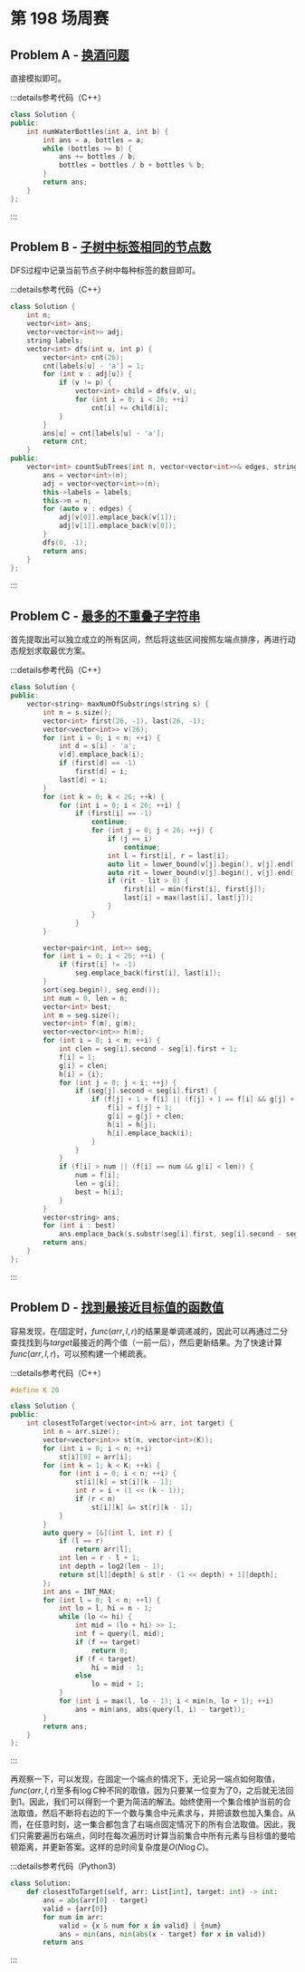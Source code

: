 # 第 198 场周赛

## Problem A - [换酒问题](https://leetcode.cn/problems/water-bottles/)

直接模拟即可。

:::details参考代码（C++）

```cpp
class Solution {
public:
    int numWaterBottles(int a, int b) {
        int ans = a, bottles = a;
        while (bottles >= b) {
            ans += bottles / b;
            bottles = bottles / b + bottles % b;
        }
        return ans;
    }
};
```

:::

## Problem B - [子树中标签相同的节点数](https://leetcode.cn/problems/number-of-nodes-in-the-sub-tree-with-the-same-label/)

DFS过程中记录当前节点子树中每种标签的数目即可。

:::details参考代码（C++）

```cpp
class Solution {
    int n;
    vector<int> ans;
    vector<vector<int>> adj;
    string labels;
    vector<int> dfs(int u, int p) {
        vector<int> cnt(26);
        cnt[labels[u] - 'a'] = 1;
        for (int v : adj[u]) {
            if (v != p) {
                vector<int> child = dfs(v, u);
                for (int i = 0; i < 26; ++i)
                    cnt[i] += child[i];
            }
        }
        ans[u] = cnt[labels[u] - 'a'];
        return cnt;
    }
public:
    vector<int> countSubTrees(int n, vector<vector<int>>& edges, string labels) {
        ans = vector<int>(n);
        adj = vector<vector<int>>(n);
        this->labels = labels;
        this->n = n;
        for (auto v : edges) {
            adj[v[0]].emplace_back(v[1]);
            adj[v[1]].emplace_back(v[0]);
        }
        dfs(0, -1);
        return ans;
    }
};
```

:::

## Problem C - [最多的不重叠子字符串](https://leetcode.cn/problems/maximum-number-of-non-overlapping-substrings/)

首先提取出可以独立成立的所有区间，然后将这些区间按照左端点排序，再进行动态规划求取最优方案。

:::details参考代码（C++）

```cpp
class Solution {
public:
    vector<string> maxNumOfSubstrings(string s) {
        int n = s.size();
        vector<int> first(26, -1), last(26, -1);
        vector<vector<int>> v(26);
        for (int i = 0; i < n; ++i) {
            int d = s[i] - 'a';
            v[d].emplace_back(i);
            if (first[d] == -1)
                first[d] = i;
            last[d] = i;
        }
        for (int k = 0; k < 26; ++k) {
            for (int i = 0; i < 26; ++i) {
                if (first[i] == -1)
                    continue;
                    for (int j = 0; j < 26; ++j) {
                        if (j == i)
                            continue;
                        int l = first[i], r = last[i];
                        auto lit = lower_bound(v[j].begin(), v[j].end(), l);
                        auto rit = lower_bound(v[j].begin(), v[j].end(), r);
                        if (rit - lit > 0) {
                            first[i] = min(first[i], first[j]);
                            last[i] = max(last[i], last[j]);
                        }
                    }
                }
        }

        vector<pair<int, int>> seg;
        for (int i = 0; i < 26; ++i) {
            if (first[i] != -1)
                seg.emplace_back(first[i], last[i]);
        }
        sort(seg.begin(), seg.end());
        int num = 0, len = n;
        vector<int> best;
        int m = seg.size();
        vector<int> f(m), g(m);
        vector<vector<int>> h(m);
        for (int i = 0; i < m; ++i) {
            int clen = seg[i].second - seg[i].first + 1;
            f[i] = 1;
            g[i] = clen;
            h[i] = {i};
            for (int j = 0; j < i; ++j) {
                if (seg[j].second < seg[i].first) {
                    if (f[j] + 1 > f[i] || (f[j] + 1 == f[i] && g[j] + clen < g[i])) {
                        f[i] = f[j] + 1;
                        g[i] = g[j] + clen;
                        h[i] = h[j];
                        h[i].emplace_back(i);
                    }   
                }
            }
            if (f[i] > num || (f[i] == num && g[i] < len)) {
                num = f[i];
                len = g[i];
                best = h[i];
            }
        }
        vector<string> ans;
        for (int i : best)
            ans.emplace_back(s.substr(seg[i].first, seg[i].second - seg[i].first + 1));
        return ans;
    }
};
```

:::

## Problem D - [找到最接近目标值的函数值](https://leetcode.cn/problems/find-a-value-of-a-mysterious-function-closest-to-target/)

容易发现，在$l$固定时，$func(arr,l,r)$的结果是单调递减的，因此可以再通过二分查找找到与$target$最接近的两个值（一前一后），然后更新结果。为了快速计算$func(arr,l,r)$，可以预构建一个稀疏表。

:::details参考代码（C++）

```cpp
#define K 20

class Solution {
public:
    int closestToTarget(vector<int>& arr, int target) {
        int n = arr.size();
        vector<vector<int>> st(n, vector<int>(K));
        for (int i = 0; i < n; ++i)
            st[i][0] = arr[i];
        for (int k = 1; k < K; ++k) {
            for (int i = 0; i < n; ++i) {
                st[i][k] = st[i][k - 1];
                int r = i + (1 << (k - 1));
                if (r < n)
                    st[i][k] &= st[r][k - 1];
            }
        }
        auto query = [&](int l, int r) {
            if (l == r)
                return arr[l];
            int len = r - l + 1;
            int depth = log2(len - 1);
            return st[l][depth] & st[r - (1 << depth) + 1][depth];
        };
        int ans = INT_MAX;
        for (int l = 0; l < n; ++l) {
            int lo = l, hi = n - 1;
            while (lo <= hi) {
                int mid = (lo + hi) >> 1;
                int f = query(l, mid);
                if (f == target)
                    return 0;
                if (f < target)
                    hi = mid - 1;
                else
                    lo = mid + 1;
            }
            for (int i = max(l, lo - 1); i < min(n, lo + 1); ++i)
                ans = min(ans, abs(query(l, i) - target));
        }
        return ans;
    }
};
```

:::

再观察一下，可以发现，在固定一个端点的情况下，无论另一端点如何取值，$func(arr,l,r)$至多有$\log C$种不同的取值，因为只要某一位变为了$0$，之后就无法回到$1$。因此，我们可以得到一个更为简洁的解法。始终使用一个集合维护当前的合法取值，然后不断将右边的下一个数与集合中元素求与，并把该数也加入集合。从而，在任意时刻，这一集合都包含了右端点固定情况下的所有合法取值。因此，我们只需要遍历右端点，同时在每次遍历时计算当前集合中所有元素与目标值的曼哈顿距离，并更新答案。这样的总时间复杂度是$O(N\log C)$。

:::details参考代码（Python3）

```python
class Solution:
    def closestToTarget(self, arr: List[int], target: int) -> int:
        ans = abs(arr[0] - target)
        valid = {arr[0]}
        for num in arr:
            valid = {x & num for x in valid} | {num}
            ans = min(ans, min(abs(x - target) for x in valid))
        return ans
```

:::

